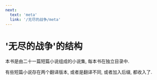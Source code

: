 ```yaml
---
next:
  text: 'meta'
  link: '/无尽的战争/meta'
---
```


# '无尽的战争'的结构

本书是由二十一篇短篇小说组成的小说集, 每本书在独立目录中.

有些短篇小说存在两个翻译版本, 或者是翻译不同, 或者加入后缀, 都收入了.
